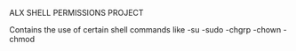 ALX SHELL PERMISSIONS PROJECT

Contains the use of certain shell commands like
-su
-sudo
-chgrp
-chown
-chmod